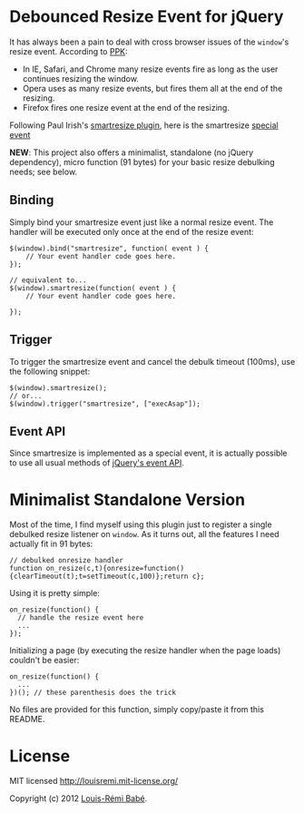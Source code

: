 Debounced Resize Event for jQuery
=================================

It has always been a pain to deal with cross browser issues of the `window`'s resize event.
According to [PPK](http://www.quirksmode.org/dom/events/resize.html#link1):

*	In IE, Safari, and Chrome many resize events fire as long as the user continues resizing the window.
*	Opera uses as many resize events, but fires them all at the end of the resizing.
*	Firefox fires one resize event at the end of the resizing.

Following Paul Irish's [smartresize plugin](http://paulirish.com/2009/throttled-smartresize-jquery-event-handler/),
here is the smartresize [special event](http://brandonaaron.net/blog/2009/06/4/jquery-edge-new-special-event-hooks)

**NEW**: This project also offers a minimalist, standalone (no jQuery dependency), micro function (91 bytes) for your basic resize debulking needs; see below.

Binding
-------

Simply bind your smartresize event just like a normal resize event. The handler will be executed only once at the end of the resize event:

	$(window).bind("smartresize", function( event ) {
		// Your event handler code goes here.
	});

	// equivalent to...
	$(window).smartresize(function( event ) {
		// Your event handler code goes here.
	
	});

Trigger
-------

To trigger the smartresize event and cancel the debulk timeout (100ms), use the following snippet:

	$(window).smartresize();
	// or...
	$(window).trigger("smartresize", ["execAsap"]);

Event API
---------

Since smartresize is implemented as a special event, it is actually possible to use all usual methods of [jQuery's event API](http://docs.jquery.com/Events).

Minimalist Standalone Version
=============================

Most of the time, I find myself using this plugin just to register a single debulked resize listener on `window`.
As it turns out, all the features I need actually fit in 91 bytes:

    // debulked onresize handler
    function on_resize(c,t){onresize=function(){clearTimeout(t);t=setTimeout(c,100)};return c};

Using it is pretty simple:

    on_resize(function() {
      // handle the resize event here
      ...
    });

Initializing a page (by executing the resize handler when the page loads) couldn't be easier:

    on_resize(function() {
      ...
    })(); // these parenthesis does the trick

No files are provided for this function, simply copy/paste it from this README.

License
=======

MIT licensed http://louisremi.mit-license.org/

Copyright (c) 2012 [Louis-Rémi Babé](http://twitter.com/louis_remi).